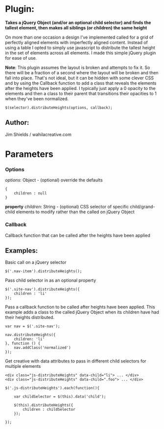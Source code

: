 # Plugin: 
**Takes a jQuery Object (and/or an optional child selector) and finds the tallest element, then makes all siblings (or children) the same height**

On more than one occasion a design I've implemented called for a grid of perfectly aligned elements with imperfectly aligned content. Instead of using a table I opted to simply use javascript to distribute the tallest height in the set of elements across all elements. I made this simple jQuery plugin for ease of use.

**Note**: This plugin assumes the layout is broken and attempts to fix it. So there will be a fraction of a second where the layout will be broken and then fall into place. That's not ideal, but it can be hidden with some clever CSS and by using the Callback function to add a class that reveals the elements after the heights have been applied. I typically just apply a 0 opacity to the elements and then a class to their parent that transitions their opacities to 1 when they've been normalized.

    $(selector).distributeHeights(options, callback);

## Author:
Jim Shields / wahilacreative.com

# Parameters

### Options
*options*: Object - (optional) override the defaults  

	{  
		children : null  
	}

**property** *children*: String - (optional) CSS selector of specific child/grand-child elements to modify rather than the called on jQuery Object

### Callback
Callback function that can be called after the heights have been applied

## Examples: 
	
Basic call on a jQuery selector

	$('.nav-item').distributeHeights();

Pass child selector in as an optional property

	$('.site-nav').distributeHeights({
		children : 'li'
	});

Pass a callback function to be called after heights have been applied. This example adds a class to the called jQuery Object when its children have had their heights distributed.

	var nav = $('.site-nav');
	
	nav.distributeHeights({
		children: 'li'
	}, function () {
		nav.addClass('normalized')
	});	

Get creative with data attributes to pass in different child selectors for multiple elements

	<div class="js-distributeHeights" data-child="li"> ... </div>
	<div class="js-distributeHeights" data-child=".foo"> ... </div>

	$('.js-distributeHeights').each(function(){

		var childSelector = $(this).data('child');

		$(this).distributeHeights({
			children : childSelector
		});

	});